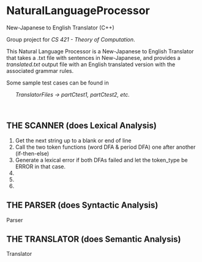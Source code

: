 # NaturalLanguageProcessor
New-Japanese to English Translator (C++)

Group project for _CS 421 - Theory of Computation_.

This Natural Language Processor is a New-Japanese to English Translator that takes a .txt file with sentences in New-Japanese, and provides a _translated.txt_ output file with an English translated version with the associated grammar rules. 

Some sample test cases can be found in

&nbsp;&nbsp;&nbsp;&nbsp;&nbsp;&nbsp;_TranslatorFiles -> partCtest1, partCtest2, etc._

&nbsp;

## THE SCANNER (does Lexical Analysis)

1.  Get the next string up to a blank or end of line
2.  Call the two token functions (word DFA & period DFA) one after another (if-then-else)
  1. Generate a lexical error if both DFAs failed and let the token_type be ERROR in that case.
3.
4.
5.

## THE PARSER (does Syntactic Analysis)

Parser

## THE TRANSLATOR (does Semantic Analysis)

Translator
